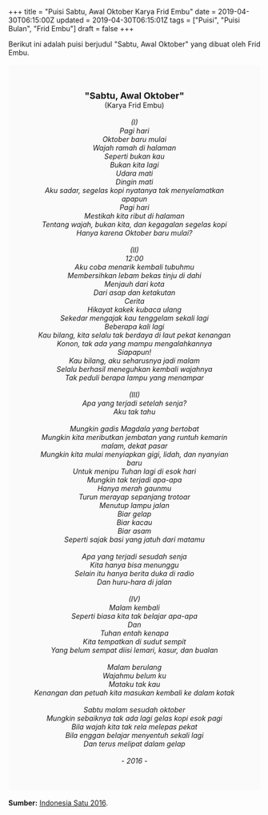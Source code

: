 +++
title = "Puisi Sabtu, Awal Oktober Karya Frid Embu"
date = 2019-04-30T06:15:00Z
updated = 2019-04-30T06:15:01Z
tags = ["Puisi", "Puisi Bulan", "Frid Embu"]
draft = false
+++

<div dir="ltr" style="text-align: left;" trbidi="on"><div dir="ltr" style="text-align: left;" trbidi="on"><div dir="ltr" style="text-align: left;" trbidi="on"><div style="text-align: justify;">Berikut ini adalah puisi berjudul "Sabtu, Awal Oktober" yang dibuat oleh Frid Embu.</div><br /><div style="background: #FAFAFA; font-size: 14px; height: auto; margin: 0 auto; padding: 50px; text-align: center; width: auto;"><span style="font-size: 18px;"><b>"Sabtu, Awal Oktober"</b></span><br />(Karya Frid Embu)<br /><br /><i>(I)<br />Pagi hari<br />Oktober baru mulai<br />Wajah ramah di halaman<br />Seperti bukan kau<br />Bukan kita lagi<br />Udara mati<br />Dingin mati<br />Aku sadar, segelas kopi nyatanya tak menyelamatkan apapun<br />Pagi hari<br />Mestikah kita ribut di halaman<br />Tentang wajah, bukan kita, dan kegagalan segelas kopi<br />Hanya karena Oktober baru mulai?<br /><br />(II)<br />12:00<br />Aku coba menarik kembali tubuhmu<br />Membersihkan lebam bekas tinju di dahi<br />Menjauh dari kota<br />Dari asap dan ketakutan<br />Cerita<br />Hikayat kakek kubaca ulang<br />Sekedar mengajak kau tenggelam sekali lagi<br />Beberapa kali lagi<br />Kau bilang, kita selalu tak berdaya di laut pekat kenangan<br />Konon, tak ada yang mampu mengalahkannya<br />Siapapun!<br />Kau bilang, aku seharusnya jadi malam<br />Selalu berhasil meneguhkan kembali wajahnya<br />Tak peduli berapa lampu yang menampar<br /><br />(III)<br />Apa yang terjadi setelah senja?<br />Aku tak tahu<br /><br />Mungkin gadis Magdala yang bertobat<br />Mungkin kita meributkan jembatan yang runtuh kemarin malam, dekat pasar<br />Mungkin kita mulai menyiapkan gigi, lidah, dan nyanyian baru<br />Untuk menipu Tuhan lagi di esok hari<br />Mungkin tak terjadi apa-apa<br />Hanya merah gaunmu<br />Turun merayap sepanjang trotoar<br />Menutup lampu jalan<br />Biar gelap<br />Biar kacau<br />Biar asam<br />Seperti sajak basi yang jatuh dari matamu<br /><br />Apa yang terjadi sesudah senja<br />Kita hanya bisa menunggu<br />Selain itu hanya berita duka di radio<br />Dan huru-hara di jalan<br /><br />(IV)<br />Malam kembali<br />Seperti biasa kita tak belajar apa-apa<br />Dan<br />Tuhan entah kenapa<br />Kita tempatkan di sudut sempit<br />Yang belum sempat diisi lemari, kasur, dan bualan<br /><br />Malam berulang<br />Wajahmu belum ku<br />Mataku tak kau<br />Kenangan dan petuah kita masukan kembali ke dalam kotak<br /><br />Sabtu malam sesudah oktober<br />Mungkin sebaiknya tak ada lagi gelas kopi esok pagi<br />Bila wajah kita tak rela melepas pekat<br />Bila enggan belajar menyentuh sekali lagi<br />Dan terus melipat dalam gelap<br /><br />- 2016 -</i> </div></div></div><br /><div style="text-align: justify;"><b>Sumber:</b> <a href="http://indonesiasatu.co/detail/sabtu--awal-oktober--puisi-" target="_blank">Indonesia Satu 2016</a>.</div></div>

